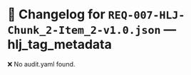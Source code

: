 # 📝 Changelog for `REQ-007-HLJ-Chunk_2-Item_2-v1.0.json` — **hlj_tag_metadata**

❌ No audit.yaml found.
